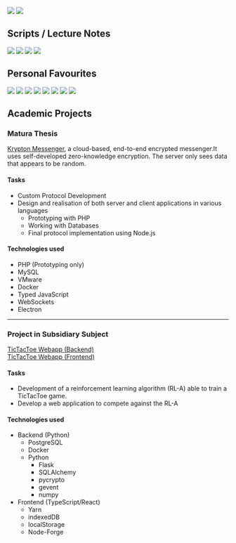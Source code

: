 [![](https://github-readme-stats.vercel.app/api/top-langs/?username=ttschnz&langs_count=6&theme=dark)](https://www.github.com/ttschnz#gh-dark-mode-only)
[![](https://github-readme-stats.vercel.app/api/top-langs/?username=ttschnz&langs_count=6&theme=default)](https://www.github.com/ttschnz#gh-light-mode-only)

## Scripts / Lecture Notes
[![](https://github-readme-stats.vercel.app/api/pin?username=ttschnz&repo=MATH-207-Analysis-IV&theme=dark)](https://github.com/ttschnz/MATH-207-Analysis-IV#gh-dark-mode-only)
[![](https://github-readme-stats.vercel.app/api/pin?username=ttschnz&repo=MATH-207-Analysis-IV&theme=default)](https://github.com/ttschnz/MATH-207-Analysis-IV#gh-light-mode-only)
[![](https://github-readme-stats.vercel.app/api/pin?username=ttschnz&repo=ME-280-Fluid-Mechanics&theme=dark)](https://github.com/ttschnz/ME-280-Fluid-Mechanics#gh-dark-mode-only)
[![](https://github-readme-stats.vercel.app/api/pin?username=ttschnz&repo=ME-280-Fluid-Mechanics&theme=default)](https://github.com/ttschnz/ME-280-Fluid-Mechanics#gh-light-mode-only)

## Personal Favourites
[![](https://github-readme-stats.vercel.app/api/pin?username=ttschnz&repo=miggy_brute_force&theme=dark)](https://github.com/ttschnz/miggy_brute_force#gh-dark-mode-only)
[![](https://github-readme-stats.vercel.app/api/pin?username=ttschnz&repo=miggy_brute_force&theme=default)](https://github.com/ttschnz/miggy_brute_force#gh-light-mode-only)
[![](https://github-readme-stats.vercel.app/api/pin?username=ttschnz&repo=xalps_api&theme=dark)](https://github.com/ttschnz/xalps_api#gh-dark-mode-only)
[![](https://github-readme-stats.vercel.app/api/pin?username=ttschnz&repo=xalps_api&theme=default)](https://github.com/ttschnz/xalps_api#gh-light-mode-only)
[![](https://github-readme-stats.vercel.app/api/gist?id=a312e19e8857d044eed18447bdca199a&theme=dark)](https://gist.github.com/ttschnz/a312e19e8857d044eed18447bdca199a#gh-dark-mode-only)
[![](https://github-readme-stats.vercel.app/api/gist?id=a312e19e8857d044eed18447bdca199a&theme=default)](https://gist.github.com/ttschnz/a312e19e8857d044eed18447bdca199a#gh-light-mode-only)
[![](https://github-readme-stats.vercel.app/api/pin?username=ttschnz&repo=rust_projects&theme=dark)](https://github.com/ttschnz/rust_projects#gh-dark-mode-only)
[![](https://github-readme-stats.vercel.app/api/pin?username=ttschnz&repo=rust_projects&theme=default)](https://github.com/ttschnz/rust_projects#gh-light-mode-only)
## Academic Projects
### Matura Thesis
[Krypton Messenger](https://github.com/krypton-messenger), a cloud-based, end-to-end encrypted messenger.It uses self-developed zero-knowledge encryption. The server only sees data that appears to be random.
#### Tasks
- Custom Protocol Development
- Design and realisation of both server and client applications in various languages
  - Prototyping with PHP
  - Working with Databases
  - Final protocol implementation using Node.js
#### Technologies used
- PHP (Prototyping only)
- MySQL
- VMware
- Docker
- Typed JavaScript
- WebSockets
- Electron
***

### Project in Subsidiary Subject
[TicTacToe Webapp (Backend)](https://github.com/ttschnz/tictactoe-webapp-backend)\
[TicTacToe Webapp (Frontend)](https://github.com/ttschnz/tictactoe-webapp-frontend)
#### Tasks
- Development of a reinforcement learning algorithm (RL-A) able to train a TicTacToe game.
- Develop a web application to compete against the RL-A
#### Technologies used
- Backend (Python)
  - PostgreSQL
  - Docker
  - Python
    - Flask
    - SQLAlchemy
    - pycrypto
    - gevent
    - numpy
- Frontend (TypeScript/React)
  - Yarn
  - indexedDB
  - localStorage
  - Node-Forge
